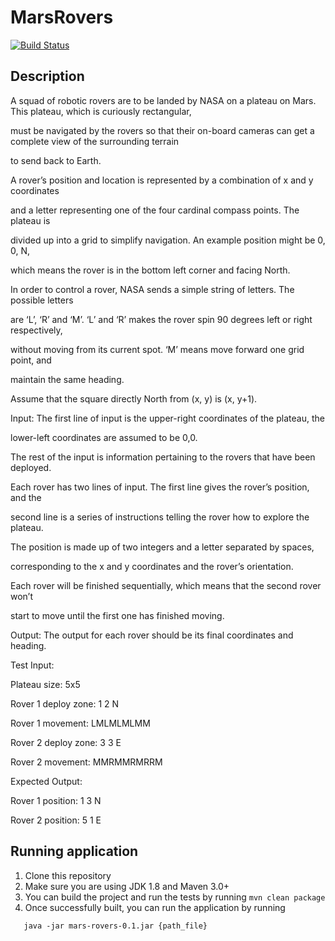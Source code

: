# MarsRovers

[![Build Status](https://travis-ci.org/xilosada/MarsRovers.svg?branch=develop)](https://travis-ci.org/xilosada/MarsRovers)

## Description
 
 A squad of robotic rovers are to be landed by NASA on a plateau on Mars. This plateau, which is curiously rectangular, 
 
 must be navigated by the rovers so that their on-board cameras can get a complete view of the surrounding terrain 
 
 to send back to Earth.
 
 A rover’s position and location is represented by a combination of x and y coordinates
 
 and a letter representing one of the four cardinal compass points. The plateau is
 
 divided up into a grid to simplify navigation. An example position might be 0, 0, N,
 
 which means the rover is in the bottom left corner and facing North.
 
 In order to control a rover, NASA sends a simple string of letters. The possible letters
 
 are ‘L’, ‘R’ and ‘M’. ‘L’ and ‘R’ makes the rover spin 90 degrees left or right respectively,
 
 without moving from its current spot. ‘M’ means move forward one grid point, and
 
 maintain the same heading.
 
 Assume that the square directly North from (x, y) is (x, y+1).
 
 Input: The first line of input is the upper-right coordinates of the plateau, the
 
 lower-left coordinates are assumed to be 0,0.
 
 The rest of the input is information pertaining to the rovers that have been deployed.
 
 Each rover has two lines of input. The first line gives the rover’s position, and the
 
 second line is a series of instructions telling the rover how to explore the plateau.
 
 The position is made up of two integers and a letter separated by spaces,
 
 corresponding to the x and y coordinates and the rover’s orientation.
 
 Each rover will be finished sequentially, which means that the second rover won’t
 
 start to move until the first one has finished moving.
 
 Output: The output for each rover should be its final coordinates and heading.
 
 
 Test Input:
 
 Plateau size: 5x5
 
 Rover 1 deploy zone: 1 2 N
 
 Rover 1 movement: LMLMLMLMM
 
 Rover 2 deploy zone: 3 3 E
 
 Rover 2 movement: MMRMMRMRRM
 
 Expected Output:
 
 Rover 1 position: 1 3 N
 
 Rover 2 position: 5 1 E
  
## Running application

1. Clone this repository 
2. Make sure you are using JDK 1.8 and Maven 3.0+
3. You can build the project and run the tests by running ```mvn clean package```
4. Once successfully built, you can run the application by running

  ```
     java -jar mars-rovers-0.1.jar {path_file}
  ```
